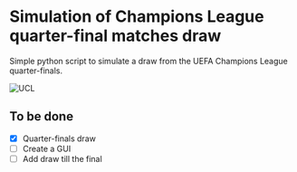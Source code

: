 # Simulation of Champions League quarter-final matches draw

Simple python script to simulate a draw from the UEFA Champions League quarter-finals.

![UCL](https://miro.medium.com/max/1000/1*mMvEoLPm2i46fQng7foaOA.jpeg)

## To be done
-[x] Quarter-finals draw
-[ ] Create a GUI
-[ ] Add draw till the final